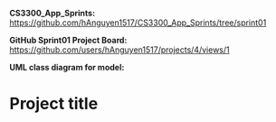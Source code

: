 **CS3300_App_Sprints:**  https://github.com/hAnguyen1517/CS3300_App_Sprints/tree/sprint01

**GitHub Sprint01 Project Board:** https://github.com/users/hAnguyen1517/projects/4/views/1

**UML class diagram for model:**

# Project title
